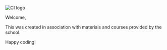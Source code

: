 ![CI logo](https://codeinstitute.s3.amazonaws.com/fullstack/ci_logo_small.png)

Welcome,

This was created in association with materials and courses provided by the school. 

Happy coding!
